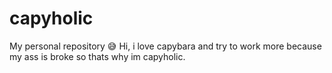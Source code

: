 # capyholic
My personal repository
😅
Hi, i love capybara and try to work more because my ass is broke so thats why im capyholic.
